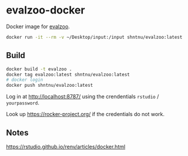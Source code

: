 # evalzoo-docker

Docker image for [evalzoo](https://github.com/cytomining/evalzoo).

```bash
docker run -it --rm -v ~/Desktop/input:/input shntnu/evalzoo:latest
```

## Build

```bash
docker build -t evalzoo .
docker tag evalzoo:latest shntnu/evalzoo:latest
# docker login
docker push shntnu/evalzoo:latest
```

Log in at <http://localhost:8787/> using the crendentials `rstudio` / `yourpassword`.

Look up <https://rocker-project.org/> if the credentials do not work.

## Notes

<https://rstudio.github.io/renv/articles/docker.html>
